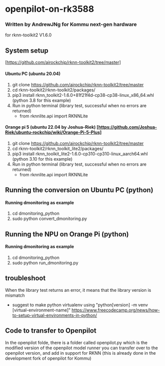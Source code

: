 

# openpilot-on-rk3588
### Written by AndrewJNg for Kommu next-gen hardware
for rknn-toolkit2 V1.6.0

## System setup
[https://github.com/airockchip/rknn-toolkit2/tree/master]

#### Ubuntu PC (ubuntu 20.04)
1) git clone https://github.com/airockchip/rknn-toolkit2/tree/master
2) cd rknn-toolkit2/rknn-toolkit2/packages/
3) pip3 install rknn_toolkit2-1.6.0+81f21f4d-cp38-cp38-linux_x86_64.whl (python 3.8 for this example)
4) Run in python terminal (library test, successful when no errors are returned)
    - from rknnlite.api import RKNNLite

#### Orange pi 5 (ubuntu 22.04 by Joshua-Riek) [https://github.com/Joshua-Riek/ubuntu-rockchip/wiki/Orange-Pi-5-Plus]
1) git clone https://github.com/airockchip/rknn-toolkit2/tree/master
2) cd rknn-toolkit2/rknn_toolkit_lite2/packages/
3) pip3 install rknn_toolkit_lite2-1.6.0-cp310-cp310-linux_aarch64.whl (python 3.10 for this example)
4) Run in python terminal (library test, successful when no errors are returned)
    - from rknnlite.api import RKNNLite





## Running the conversion on Ubuntu PC (python)
#### Running dmonitoring as example
1) cd dmonitoring_python
2) sudo python convert_dmonitoring.py

## Running the NPU on Orange Pi (python)
#### Running dmonitoring as example
1) cd dmonitoring_python
2) sudo python run_dmonitoring.py


## troubleshoot
When the library test returns an error, it means that the library version is mismatch
- suggest to make python virtualenv using 
"python[version] -m venv [virtual-environment-name]"
    https://www.freecodecamp.org/news/how-to-setup-virtual-environments-in-python/


## Code to transfer to Openpilot
In the openpilot folde, there is a folder called openpilot.py which is the modified version of the openpilot model runner
you can transfer over to the openpilot version, and add in support for RKNN (this is already done in the development fork of openpilot for Kommu)

